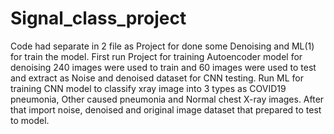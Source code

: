 # Signal_class_project
Code had separate in 2 file as Project for done some Denoising and ML(1) for train the model.
First run Project for training Autoencoder model for denoising 240 images were used to train and 60 images were used to test and extract as Noise and denoised dataset for CNN testing.
Run ML for training CNN model to classify xray image into 3 types as COVID19 pneumonia, Other caused pneumonia and Normal chest X-ray images.
After that import noise, denoised and original image dataset that prepared to test to model.
